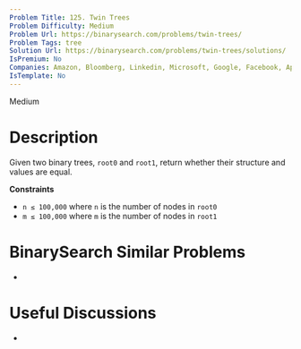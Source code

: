 ```yaml
---
Problem Title: 125. Twin Trees
Problem Difficulty: Medium
Problem Url: https://binarysearch.com/problems/twin-trees/
Problem Tags: tree
Solution Url: https://binarysearch.com/problems/twin-trees/solutions/
IsPremium: No
Companies: Amazon, Bloomberg, Linkedin, Microsoft, Google, Facebook, Apple, Uber, Twitter, Adobe
IsTemplate: No
---
```


<span style="color: ;">Medium</span>

# Description

Given two binary trees, `root0` and `root1`, return whether their structure and values are equal.

**Constraints**
- `n ≤ 100,000` where `n` is the number of nodes in `root0`
- `m ≤ 100,000` where `m` is the number of nodes in `root1`

# BinarySearch Similar Problems

- []()

# Useful Discussions

- []()

